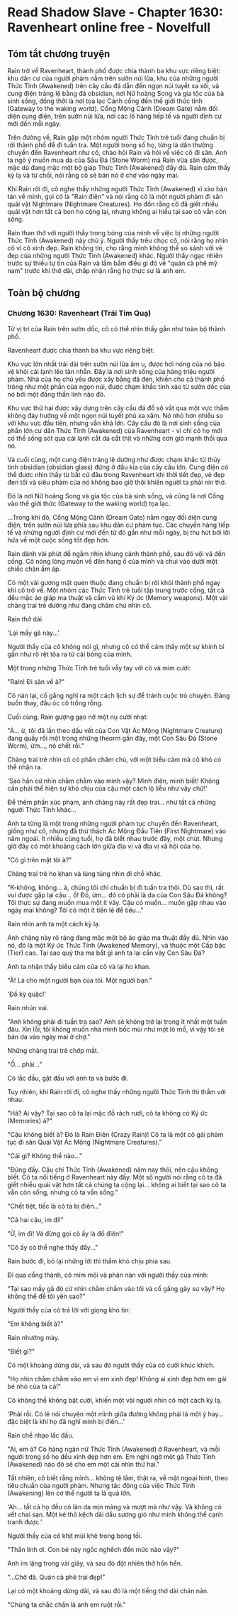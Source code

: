# Read Shadow Slave - Chapter 1630: Ravenheart online free - Novelfull

## Tóm tắt chương truyện

Rain trở về Ravenheart, thành phố được chia thành ba khu vực riêng biệt: khu dân cư của người phàm nằm trên sườn núi lửa, khu của những người Thức Tỉnh (Awakened) trên cây cầu đá dẫn đến ngọn núi tuyết xa xôi, và cung điện tráng lệ bằng đá obsidian, nơi Nữ hoàng Song và gia tộc của bà sinh sống, đồng thời là nơi tọa lạc Cánh cổng đến thế giới thức tỉnh (Gateway to the waking world). Cổng Mộng Cảnh (Dream Gate) nằm đối diện cung điện, trên sườn núi lửa, nơi các lô hàng tiếp tế và người định cư mới đến mỗi ngày.

Trên đường về, Rain gặp một nhóm người Thức Tỉnh trẻ tuổi đang chuẩn bị rời thành phố để đi tuần tra. Một người trong số họ, từng là dân thường chuyển đến Ravenheart như cô, chào hỏi Rain và hỏi về việc cô đi săn. Anh ta ngỏ ý muốn mua da của Sâu Đá (Stone Worm) mà Rain vừa săn được, mặc dù đang mặc một bộ giáp Thức Tỉnh (Awakened) đầy đủ. Rain cảm thấy kỳ lạ và từ chối, nói rằng cô sẽ bán nó ở chợ vào ngày mai.

Khi Rain rời đi, cô nghe thấy những người Thức Tỉnh (Awakened) xì xào bàn tán về mình, gọi cô là "Rain điên" và nói rằng cô là một người phàm đi săn quái vật Nightmare (Nightmare Creatures). Họ đồn rằng cô đã giết nhiều quái vật hơn tất cả bọn họ cộng lại, nhưng không ai hiểu tại sao cô vẫn còn sống.

Rain than thở với người thầy trong bóng của mình về việc bị những người Thức Tỉnh (Awakened) này chú ý. Người thầy trêu chọc cô, nói rằng họ nhìn cô vì cô xinh đẹp. Rain không tin, cho rằng mình không thể so sánh với vẻ đẹp của những người Thức Tỉnh (Awakened) khác. Người thầy ngạc nhiên trước sự thiếu tự tin của Rain và lẩm bẩm điều gì đó về "quán cà phê mỹ nam" trước khi thở dài, chấp nhận rằng họ thực sự là anh em.

## Toàn bộ chương

### Chương 1630: Ravenheart (Trái Tim Quạ)

Từ vị trí của Rain trên sườn dốc, cô có thể nhìn thấy gần như toàn bộ thành phố.

Ravenheart được chia thành ba khu vực riêng biệt.

Khu vực lớn nhất trải dài trên sườn núi lửa âm u, được hơi nóng của nó bảo vệ khỏi cái lạnh lẽo tàn nhẫn. Đây là nơi sinh sống của hàng triệu người phàm. Nhà của họ chủ yếu được xây bằng đá đen, khiến cho cả thành phố trông như một phần của ngọn núi, được chạm khắc tinh xảo từ sườn dốc của nó bởi một đấng thần linh nào đó.

Khu vực thứ hai được xây dựng trên cây cầu đá đồ sộ vắt qua một vực thẳm không đáy hướng về một ngọn núi tuyết phủ xa xăm. Nó nhỏ hơn nhiều so với khu vực đầu tiên, nhưng vẫn khá lớn. Cây cầu đó là nơi sinh sống của phần lớn cư dân Thức Tỉnh (Awakened) của Ravenheart - vì chỉ có họ mới có thể sống sót qua cái lạnh cắt da cắt thịt và những cơn gió mạnh thổi qua nó.

Và cuối cùng, một cung điện tráng lệ dường như được chạm khắc từ thủy tinh obsidian (obsidian glass) đứng ở đầu kia của cây cầu lớn. Cung điện có thể được nhìn thấy từ bất cứ đâu trong Ravenheart khi thời tiết đẹp, vẻ đẹp đen tối và siêu phàm của nó không bao giờ thôi khiến người ta phải nín thở.

Đó là nơi Nữ hoàng Song và gia tộc của bà sinh sống, và cũng là nơi Cổng vào thế giới thức (Gateway to the waking world) tọa lạc.

...Trong khi đó, Cổng Mộng Cảnh (Dream Gate) nằm ngay đối diện cung điện, trên sườn núi lửa phía sau khu dân cư phàm tục. Các chuyến hàng tiếp tế và những người định cư mới đến từ đó gần như mỗi ngày, bị thu hút bởi lời hứa về một cuộc sống tốt đẹp hơn.

Rain dành vài phút để ngắm nhìn khung cảnh thành phố, sau đó vội vã đến cổng. Cô nóng lòng muốn về đến hang ổ của mình và chui vào dưới một chiếc chăn ấm áp.

Có một vài gương mặt quen thuộc đang chuẩn bị rời khỏi thành phố ngay khi cô trở về. Một nhóm các Thức Tỉnh trẻ tuổi tập trung trước cổng, tất cả đều mặc áo giáp ma thuật và cầm vũ khí Ký ức (Memory weapons). Một vài chàng trai trẻ dường như đang chăm chú nhìn cô.

Rain thở dài.

'Lại mấy gã này...'

Người thầy của cô không nói gì, nhưng cô có thể cảm thấy một sự khinh bỉ gần như rõ rệt tỏa ra từ cái bóng của mình.

Một trong những Thức Tỉnh trẻ tuổi vẫy tay với cô và mỉm cười:

"Rain! Đi săn về à?"

Cô nán lại, cố gắng nghĩ ra một cách lịch sự để tránh cuộc trò chuyện. Đáng buồn thay, đầu óc cô trống rỗng.

Cuối cùng, Rain gượng gạo nở một nụ cười nhạt:

"À... ừ, tôi đã lần theo dấu vết của Con Vật Ác Mộng (Nightmare Creature) đang quấy rối một trong những theorm gần đây, một Con Sâu Đá (Stone Worm), ừm..., nó chết rồi."

Chàng trai trẻ nhìn cô có phần chăm chú, với một biểu cảm mà cô khó có thể nhận ra.

'Sao hắn cứ nhìn chằm chằm vào mình vậy? Mình điên, mình biết! Không cần phải thể hiện sự khó chịu của cậu một cách lộ liễu như vậy chứ!'

Để thêm phần xúc phạm, anh chàng này rất đẹp trai... như tất cả những người Thức Tỉnh khác...

Anh ta từng là một trong những người phàm tục chuyển đến Ravenheart, giống như cô, nhưng đã thử thách Ác Mộng Đầu Tiên (First Nightmare) vào năm ngoái. Ít nhiều cùng tuổi, họ đã biết nhau trước đây, một chút. Nhưng giờ đây có một khoảng cách lớn giữa địa vị và địa vị xã hội của họ.

"Có gì trên mặt tôi à?"

Chàng trai trẻ ho khan và lúng túng nhìn đi chỗ khác.

"K-không, không... à, chúng tôi chỉ chuẩn bị đi tuần tra thôi. Dù sao thì, rất vui được gặp lại cậu... ồ! Đó, ừm... đó có phải là da của Con Sâu Đá không? Tôi thực sự đang muốn mua một ít vảy. Cậu có muốn... muốn gặp nhau vào ngày mai không? Tôi có một ít tiền lẻ để tiêu..."

Rain nhìn anh ta một cách kỳ lạ.

Anh chàng này rõ ràng đang mặc một bộ áo giáp ma thuật đầy đủ. Nhìn vào nó, đó là một Ký ức Thức Tỉnh (Awakened Memory), và thuộc một Cấp bậc (Tier) cao. Tại sao quỷ tha ma bắt gì anh ta lại cần vảy Con Sâu Đá?

Anh ta nhận thấy biểu cảm của cô và lại ho khan.

"À! Là cho một người bạn của tôi. Một người bạn."

'Đồ kỳ quặc!'

Rain nhún vai.

"Anh không phải đi tuần tra sao? Anh sẽ không trở lại trong ít nhất một tuần đâu. Xin lỗi, tôi không muốn nhà mình bốc mùi như một lò mổ, vì vậy tôi sẽ bán da vào ngày mai ở chợ."

Những chàng trai trẻ chớp mắt.

"Ồ... phải..."

Cô lắc đầu, gật đầu với anh ta và bước đi.

Tuy nhiên, khi Rain rời đi, cô nghe thấy những người Thức Tỉnh thì thầm với nhau:

"Hả? Ai vậy? Tại sao cô ta lại mặc đồ rách rưới, cô ta không có Ký ức (Memories) à?"

"Cậu không biết à? Đó là Rain Điên (Crazy Rain)! Cô ta là một cô gái phàm tục đi săn Quái Vật Ác Mộng (Nightmare Creatures)."

"Cái gì? Không thể nào..."

"Đúng đấy. Cậu chỉ Thức Tỉnh (Awakened) năm nay thôi, nên cậu không biết. Cô ta nổi tiếng ở Ravenheart này đấy. Một số người nói rằng cô ta đã giết nhiều quái vật hơn tất cả chúng ta cộng lại... không ai biết tại sao cô ta vẫn còn sống, nhưng cô ta vẫn sống."

"Chết tiệt, tiếc là cô ta bị điên..."

"Cả hai cậu, im đi!"

"Ừ, im đi! Và đừng gọi cô ấy là đồ điên!"

"Cô ấy có thể nghe thấy đấy..."

Rain bước đi, bỏ lại những lời thì thầm khó chịu phía sau.

Đi qua cổng thành, cô mím môi và phàn nàn với người thầy của mình:

"Tại sao mấy gã đó cứ nhìn chằm chằm vào tôi và cố gắng gây sự vậy? Họ không thể để tôi yên sao?"

Người thầy của cô trả lời với giọng khó tin:

"Em không biết à?"

Rain nhướng mày.

"Biết gì?"

Có một khoảng dừng dài, và sau đó người thầy của cô cười khúc khích.

"Họ nhìn chằm chằm vào em vì em xinh đẹp! Không ai xinh đẹp hơn em gái bé nhỏ của ta cả!"

Cô không thể không bật cười, khiến một vài người nhìn cô một cách kỳ lạ.

'Phải rồi. Có lẽ nói chuyện một mình giữa đường không phải là một ý hay... đặc biệt là khi họ đã nghĩ mình bị điên...'

Rain chế nhạo lắc đầu.

"Ai, em á? Có hàng ngàn nữ Thức Tỉnh (Awakened) ở Ravenheart, và mỗi người trong số họ đều xinh đẹp hơn em. Em nghi ngờ một gã Thức Tỉnh (Awakened) nào đó sẽ cho em một cái nhìn thứ hai."

Tất nhiên, cô biết rằng mình... không tệ lắm, thật ra, về mặt ngoại hình, theo tiêu chuẩn của người phàm. Nhưng tác động của việc Thức Tỉnh (Awakening) lên cơ thể người ta là quá lớn.

'Ah... tất cả họ đều có làn da mịn màng và mượt mà như vậy. Và không có vết chai sạn. Một kẻ thô kệch dãi dầu sương gió như mình không thể cạnh tranh được.'

Người thầy của cô khịt mũi khẽ trong bóng tối.

"Thần linh ơi. Con bé này ngốc nghếch đến mức nào vậy?"

Anh im lặng trong vài giây, và sau đó đột nhiên thở hổn hển.

"...Chờ đã. Quán cà phê trai đẹp!"

Lại có một khoảng dừng dài, và sau đó là một tiếng thở dài chán nản.

"Chúng ta chắc chắn là anh em ruột rồi."